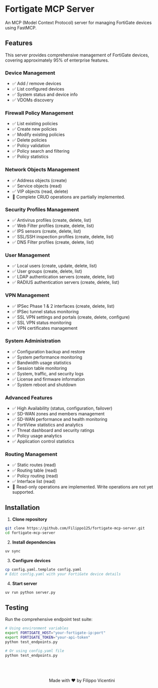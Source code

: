 # Fortigate MCP Server

An MCP (Model Context Protocol) server for managing FortiGate devices using FastMCP.

## Features

This server provides comprehensive management of FortiGate devices, covering approximately 95% of enterprise features.

### Device Management
- ✅ Add / remove devices
- ✅ List configured devices
- ✅ System status and device info
- ✅ VDOMs discovery

### Firewall Policy Management
- ✅ List existing policies
- ✅ Create new policies
- ✅ Modify existing policies
- ✅ Delete policies
- ✅ Policy validation
- ✅ Policy search and filtering
- ✅ Policy statistics

### Network Objects Management
- ✅ Address objects (create)
- ✅ Service objects (read)
- ✅ VIP objects (read, delete)
- 🔄 Complete CRUD operations are partially implemented.

### Security Profiles Management
- ✅ Antivirus profiles (create, delete, list)
- ✅ Web Filter profiles (create, delete, list)
- ✅ IPS sensors (create, delete, list)
- ✅ SSL/SSH inspection profiles (create, delete, list)
- ✅ DNS Filter profiles (create, delete, list)

### User Management
- ✅ Local users (create, update, delete, list)
- ✅ User groups (create, delete, list)
- ✅ LDAP authentication servers (create, delete, list)
- ✅ RADIUS authentication servers (create, delete, list)

### VPN Management
- ✅ IPSec Phase 1 & 2 interfaces (create, delete, list)
- ✅ IPSec tunnel status monitoring
- ✅ SSL VPN settings and portals (create, delete, configure)
- ✅ SSL VPN status monitoring
- ✅ VPN certificates management

### System Administration
- ✅ Configuration backup and restore
- ✅ System performance monitoring
- ✅ Bandwidth usage statistics
- ✅ Session table monitoring
- ✅ System, traffic, and security logs
- ✅ License and firmware information
- ✅ System reboot and shutdown

### Advanced Features
- ✅ High Availability (status, configuration, failover)
- ✅ SD-WAN zones and members management
- ✅ SD-WAN performance and health monitoring
- ✅ FortiView statistics and analytics
- ✅ Threat dashboard and security ratings
- ✅ Policy usage analytics
- ✅ Application control statistics

### Routing Management
- ✅ Static routes (read)
- ✅ Routing table (read)
- ✅ Policy routing (read)
- ✅ Interface list (read)
- 🔄 Read-only operations are implemented. Write operations are not yet supported.

## Installation

1. **Clone repository**
```bash
git clone https://github.com/Filippo125/fortigate-mcp-server.git
cd fortigate-mcp-server
```

2. **Install dependencies**
```bash
uv sync
```

3. **Configure devices**
```bash
cp config.yaml.template config.yaml
# Edit config.yaml with your FortiGate device details
```

4. **Start server**
```bash
uv run python server.py
```

## Testing

Run the comprehensive endpoint test suite:
```bash
# Using environment variables
export FORTIGATE_HOST="your-fortigate-ip:port"
export FORTIGATE_TOKEN="your-api-token"
python test_endpoints.py

# Or using config.yaml file
python test_endpoints.py
```
<br>
<br>
<br>
<center>
Made with ❤️ by Filippo Vicentini
</center>
